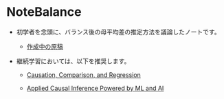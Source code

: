 # NoteBalance

- 初学者を念頭に、バランス後の母平均差の推定方法を議論したノートです。

    - [作成中の原稿](https://tetokawata.github.io/NoteBalance/)

- 継続学習においては、以下を推奨します。

    - [Causation, Comparison, and Regression](https://hdsr.mitpress.mit.edu/pub/1ybwbmlw/release/2)
    
    - [Applied Causal Inference Powered by ML and AI](https://causalml-book.org/)
